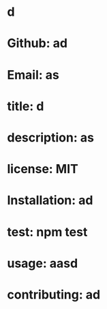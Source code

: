 # d

# Github: ad 
# Email:  as
# title: d 
# description:  as
# license: MIT
# Installation: ad
# test:  npm test
# usage:  aasd
# contributing: ad

